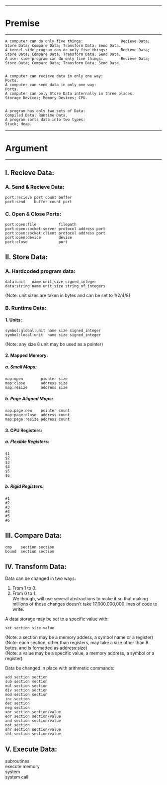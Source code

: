 -------------------------------------------------------------------------------------------------------------------------------  
  
# Premise  
  
-------------------------------------------------------------------------------------------------------------------------------  
  
```
A computer can do only five things:                 Recieve Data; Store Data; Compare Data; Transform Data; Send Data.  
A kernel side program can do only five things:      Recieve Data; Store Data; Compare Data; Transform Data; Send Data.  
A user side program can do only five things:        Recieve Data; Store Data; Compare Data; Transform Data; Send Data.  
  
  
A computer can recieve data in only one way:                      Ports.  
A computer can send data in only one way:                         Ports.  
A computer can only Store Data internally in three places:        Storage Devices; Memory Devices; CPU.  

  
A program has only two sets of Data:                              Compiled Data; Runtime Data.
A program sorts data into two types:                              Stack; Heap.
```
   
-------------------------------------------------------------------------------------------------------------------------------  
  
# Argument   
  
-------------------------------------------------------------------------------------------------------------------------------  
    
   
## I. Recieve Data:    
  
### A. Send & Recieve Data:  
```
port:recieve port count buffer
port:send    buffer count port  
```
### C. Open & Close Ports:  
```
port:open:file          filepath  
port:open:socket:server protocol address port  
port:open:socket:client protocol address port  
port:open:device        device
port:close              port  
```
## II. Store Data:    
  
### A. Hardcoded program data:  
```
data:unit   name unit_size signed_integer  
data:string name unit_size string_of_integers
```
(Note: unit sizes are taken in bytes and can be set to 1/2/4/8)  
  
### B. Runtime Data:  
  
#### 1. Units:  
```
symbol:global:unit name size signed_integer
symbol:local:unit  name size signed_integer
```
(Note: any size 8 unit may be used as a pointer)  
  
#### 2. Mapped Memory:  
  
##### a. Small Maps:  
```
map:open        pionter size    
map:close       address size  
map:resize      address size  
```
##### b. Page Aligned Maps:  
```
map:page:new    pointer count  
map:page:close  address count  
map:page:resize address count  
``` 
#### 3. CPU Registers:  
  
##### a. Flexible Registers:  
```
$1  
$2  
$3  
$4  
$5  
$6  
```
##### b. Rigid Registers:  
```
#1  
#2  
#3  
#4  
#5  
#6
```
## III. Compare Data:  
```  
cmp    section section
bound  section section
 ``` 
## IV. Transform Data:  
  
Data can be changed in two ways:  
  1. From 1 to 0.  
  2. From 0 to 1.  
We though, will use several abstractions to make it so that making millions of those changes doesn't take 17,000.000,000 lines of code to write.  
  
A data storage may be set to a specific value with:  
```
set section size value
```
(Note: a section may be a memory addess, a symbol name or a register)  
(Note: each section, other than registers, may take a size other than 8 bytes, and is formatted as address:size)  
(Note: a value may be a specific value, a memory address, a symbol or a register)  
  
Data be changed in place with arithmetic commands:    
```
add section section
sub section section
mul section section
div section section
mod section section
inc section
dec section
neg section
xor section section/value
eor section section/value
and section section/value
not section
shr section section/value
shl section section/value
```
  
## V. Execute Data:  
  
subroutines  
execute memory   
system  
system call  



